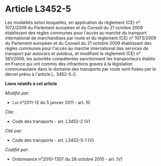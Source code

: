 # Article L3452-5

Les modalités selon lesquelles, en application du règlement (CE) n° 1072/2009 du Parlement européen et du Conseil du 21
octobre 2009 établissant des règles communes pour l'accès au marché du transport international de marchandises par route et
du règlement (CE) n° 1073/2009 du Parlement européen et du Conseil du 21 octobre 2009 établissant des règles communes pour
l'accès au marché international des services de transport par autocars et autobus, et modifiant le règlement (CE) n°
561/2006, les autorités compétentes sanctionnent les transporteurs établis en France qui ont commis des infractions graves à
la législation communautaire dans le domaine des transports par route sont fixées par le décret prévu à l'article L.
3452-5-2.

**Liens relatifs à cet article**

_Modifié par_:

  - Loi n°2011-12 du 5 janvier 2011 - art. 10

_Cite_:

  - Code des transports - art. L3452-2 (V)

_Cité par_:

  - Code des transports - art. L3452-5-1 (V)

_Codifié par_:

  - Ordonnance n°2010-1307 du 28 octobre 2010 - art. (V)
